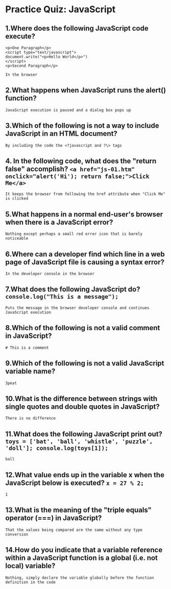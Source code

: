 # Practice Quiz: JavaScript

## 1.Where does the following JavaScript code execute?
``` 
<p>One Paragraph</p> 
<script type="text/javascript"> 
document.write("<p>Hello World</p>") 
</script> 
<p>Second Paragraph</p>
```

    In the browser

## 2.What happens when JavaScript runs the alert() function?

    JavaScript execution is paused and a dialog box pops up

## 3.Which of the following is not a way to include JavaScript in an HTML document?

    By including the code the <?javascript and ?\> tags

## 4. In the following code, what does the "return false" accomplish? `<a href="js-01.htm" onclick="alert('Hi'); return false;">Click Me</a>`

    It keeps the browser from following the href attribute when "Click Me" is clicked

## 5.What happens in a normal end-user's browser when there is a JavaScript error?

    Nothing except perhaps a small red error icon that is barely noticeable

## 6.Where can a developer find which line in a web page of JavaScript file is causing a syntax error?

    In the developer console in the browser

## 7.What does the following JavaScript do? `console.log("This is a message");`

    Puts the message in the browser developer console and continues JavaScript execution

## 8.Which of the following is not a valid comment in JavaScript?

    # This is a comment

## 9.Which of the following is not a valid JavaScript variable name?

    3peat

## 10.What is the difference between strings with single quotes and double quotes in JavaScript?

    There is no difference

## 11.What does the following JavaScript print out? `toys = ['bat', 'ball', 'whistle', 'puzzle', 'doll']; console.log(toys[1]); `

    ball

## 12.What value ends up in the variable x when the JavaScript below is executed? `x = 27 % 2;`

    1

## 13.What is the meaning of the "triple equals" operator (===) in JavaScript?

    That the values being compared are the same without any type conversion

## 14.How do you indicate that a variable reference within a JavaScript function is a global (i.e. not local) variable?

    Nothing, simply declare the variable globally before the function definition in the code
